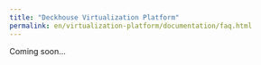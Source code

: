 ```yaml
---
title: "Deckhouse Virtualization Platform"
permalink: en/virtualization-platform/documentation/faq.html
---
```


Coming soon...
